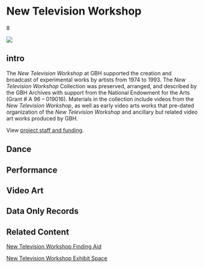 # New Television Workshop

8

![](https://s3.amazonaws.com/openvault.wgbh.org/special_collections/ntw/ntw-q-50.jpg)

## intro

The *New Television Workshop* at GBH supported the creation and broadcast of experimental works by artists from 1974 to 1993. The *New Television Workshop* Collection was preserved, arranged, and described by the GBH Archives with support from the National Endowment for the Arts (Grant # A 96 – 019016). Materials in the collection include videos from the *New Television Workshop*, as well as early video arts works that pre-dated organization of the *New Television Workshop* and ancillary but related video art works produced by GBH.

View [project staff and funding](/credits/credits-ntw).

## Dance

[](http://localhost:3000/catalog?f[special_collection_tags][]=ntw_dance)


## Performance

[](http://localhost:3000/catalog?f[special_collection_tags][]=ntw_performance)


## Video Art

[](http://localhost:3000/catalog?f[special_collection_tags][]=ntw_video_art)


## Data Only Records

[](http://localhost:3000/catalog?f[special_collection_tags][]=ntw_record)

## Related Content

[New Television Workshop Finding Aid](http://main.wgbh.org/wgbh/NTW/FA/index.html)

[New Television Workshop Exhibit Space](http://main.wgbh.org/wgbh/NTW/ES/index.html)
